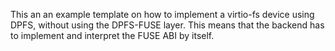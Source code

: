 This an an example template on how to implement a virtio-fs device using DPFS, without using the DPFS-FUSE layer. This means that the backend has to implement and interpret the FUSE ABI by itself.
